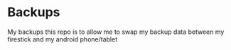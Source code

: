 # Backups
My backups
this repo is to allow me to swap my backup data between my firestick and my android phone/tablet
